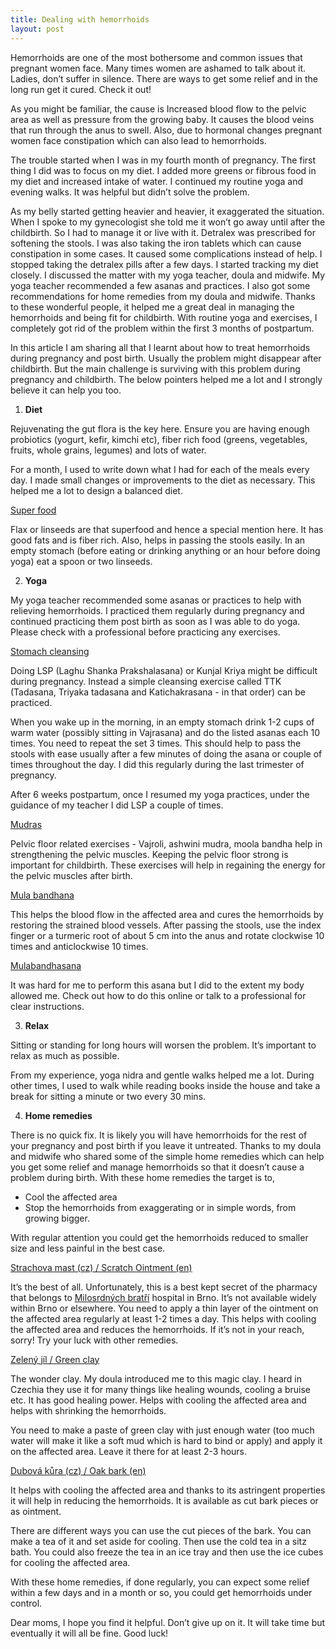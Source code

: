 ```yaml
---
title: Dealing with hemorrhoids
layout: post
---
```


Hemorrhoids are one of the most bothersome and common issues that pregnant women face. Many times women are ashamed to talk about it. Ladies, don’t suffer in silence. There are ways to get some relief and in the long run get it cured. Check it out!

As you might be familiar, the cause is Increased blood flow to the pelvic area as well as pressure from the growing baby. It causes the blood veins that run through the anus to swell. Also, due to hormonal changes pregnant women face constipation which can also lead to hemorrhoids.

The trouble started when I was in my fourth month of pregnancy. The first thing I did was to focus on my diet. I added more greens or fibrous food in my diet and increased intake of water. I continued my routine yoga and evening walks. It was helpful but didn’t solve the problem. 

As my belly started getting heavier and heavier, it exaggerated the situation. When I spoke to my gynecologist she told me it won’t go away until after the childbirth. So I had to manage it or live with it. Detralex was prescribed for softening the stools. I was also taking the iron tablets which can cause constipation in some cases. It caused some complications instead of help. I stopped taking the detralex pills after a few days. I started tracking my diet closely. I discussed the matter with my yoga teacher, doula and midwife. My yoga teacher recommended a few asanas and practices. I also got some recommendations for home remedies from my doula and midwife. Thanks to these wonderful people, it helped me a great deal in managing the hemorrhoids and being fit for childbirth. With routine yoga and exercises, I completely got rid of the problem within the first 3 months of postpartum.

In this article I am sharing all that I learnt about how to treat hemorrhoids during pregnancy and post birth. Usually the problem might disappear after childbirth. But the main challenge is surviving with this problem during pregnancy and childbirth. The below pointers helped me a lot and I strongly believe it can help you too.

1. **Diet**

Rejuvenating the gut flora is the key here. Ensure you are having enough probiotics (yogurt, kefir, kimchi etc), fiber rich food (greens, vegetables, fruits, whole grains, legumes) and lots of water.

For a month, I used to write down what I had for each of the meals every day. I made small changes or improvements to the diet as necessary. This helped me a lot to design a balanced diet.

<span style="text-decoration:underline;">Super food</span>

Flax or linseeds are that superfood and hence a special mention here. It has good fats and is fiber rich. Also, helps in passing the stools easily. In an empty stomach (before eating or drinking anything or an hour before doing yoga) eat a spoon or two linseeds.

2. **Yoga**

My yoga teacher recommended some asanas or practices to help with relieving hemorrhoids. I practiced them regularly during pregnancy and continued practicing them post birth as soon as I was able to do yoga. Please check with a professional before practicing any exercises.

<span style="text-decoration:underline;">Stomach cleansing</span>

Doing LSP (Laghu Shanka Prakshalasana) or Kunjal Kriya might be difficult during pregnancy. Instead a simple cleansing exercise called TTK (Tadasana, Triyaka tadasana and Katichakrasana - in that order) can be practiced. 

When you wake up in the morning, in an empty stomach drink 1-2 cups of warm water (possibly sitting in Vajrasana) and do the listed asanas each 10 times. You need to repeat the set 3 times. This should help to pass the stools with ease usually after a few minutes of doing the asana or couple of times throughout the day. I did this regularly during the last trimester of pregnancy. 

After 6 weeks postpartum, once I resumed my yoga practices, under the guidance of my teacher I did LSP a couple of times.

<span style="text-decoration:underline;">Mudras</span>

Pelvic floor related exercises - Vajroli, ashwini mudra, moola bandha help in strengthening the pelvic muscles. Keeping the pelvic floor strong is important for childbirth. These exercises will help in regaining the energy for the pelvic muscles after birth.

<span style="text-decoration:underline;">Mula bandhana</span> 

This helps the blood flow in the affected area and cures the hemorrhoids by restoring the strained blood vessels. After passing the stools, use the index finger or a turmeric root of about 5 cm into the anus and rotate clockwise 10 times and anticlockwise 10 times. 

<span style="text-decoration:underline;">Mulabandhasana</span> 

It was hard for me to perform this asana but I did to the extent my body allowed me. Check out how to do this online or talk to a professional for clear instructions.

3. **Relax**

Sitting or standing for long hours will worsen the problem. It’s important to relax as much as possible.

From my experience, yoga nidra and gentle walks helped me a lot. During other times, I used to walk while reading books inside the house and take a break for sitting a minute or two every 30 mins. 

4. **Home remedies**

There is no quick fix. It is likely you will have hemorrhoids for the rest of your pregnancy and post birth if you leave it untreated. Thanks to my doula and midwife who shared some of the simple home remedies which can help you get some relief and manage hemorrhoids so that it doesn’t cause a problem during birth. With these home remedies the target is to,

* Cool the affected area
* Stop the hemorrhoids from exaggerating or in simple words, from growing bigger.

With regular attention you could get the hemorrhoids reduced to smaller size and less painful in the best case.

<span style="text-decoration:underline;">Strachova mast (cz) / Scratch Ointment (en)</span>

It’s the best of all. Unfortunately, this is a best kept secret of the pharmacy that belongs to [Milosrdných bratří](https://lekarna.milosrdni.cz/specialni-nabidka-nasi-lekarny/) hospital in Brno. It’s not available widely within Brno or elsewhere. You need to apply a thin layer of the ointment on the affected area regularly at least 1-2 times a day. This helps with cooling the affected area and reduces the hemorrhoids. If it’s not in your reach, sorry! Try your luck with other remedies.

<span style="text-decoration:underline;">Zelený jíl / Green clay</span>

The wonder clay. My doula introduced me to this magic clay. I heard in Czechia they use it for many things like healing wounds, cooling a bruise etc. It has good healing power. Helps with cooling the affected area and helps with shrinking the hemorrhoids. 

You need to make a paste of green clay with just enough water (too much water will make it like a soft mud which is hard to bind or apply) and apply it on the affected area. Leave it there for at least 2-3 hours.

<span style="text-decoration:underline;">Dubová kůra (cz) / Oak bark (en)</span>

It helps with cooling the affected area and thanks to its astringent properties it will help in reducing the hemorrhoids. It is available as cut bark pieces or as ointment. 

There are different ways you can use the cut pieces of the bark. You can make a tea of it and set aside for cooling. Then use the cold tea in a sitz bath. You could also freeze the tea in an ice tray and then use the ice cubes for cooling the affected area. 

With these home remedies, if done regularly, you can expect some relief within a few days and in a month or so, you could get hemorrhoids under control.

Dear moms, I hope you find it helpful. Don’t give up on it. It will take time but eventually it will all be fine. Good luck!
